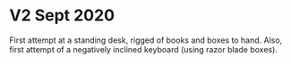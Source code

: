 # V2 Sept 2020

First attempt at a standing desk, rigged of books and boxes to hand. Also, first attempt of a negatively inclined keyboard (using razor blade boxes).
